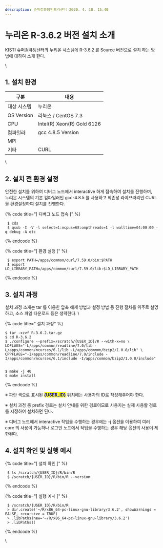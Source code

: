 ```yaml
---
description: 슈퍼컴퓨팅인프라센터 2020. 4. 10. 15:40
---
```


# 누리온 R-3.6.2 버전 설치 소개

KISTI 슈퍼컴퓨팅센터의 누리온 시스템에 R-3.6.2 를 Source 버전으로 설치 하는 방법에 대하여 소개 한다.

\


## **1. 설치 환경**

|  **구분**     | **내용**                      |
| ----------- | --------------------------- |
|  대상 시스템     |  누리온                        |
| OS Version  |  리눅스 / CentOS 7.3           |
|  CPU        |  Intel(R) Xeon(R) Gold 6126 |
|  컴파일러       |  gcc 4.8.5 Version          |
|  MPI        |                             |
|  기타         |  CURL                       |

\


## **2. 설치 전 환경 설정**

&#x20; 안전한 설치를 위하여 디버그 노드에서 interactive 하게 접속하여 설치를 진행하며, \
&#x20; 누리온 시스템의 기본 컴파일러인 gcc-4.8.5 를 사용하고 의존성 라이브러리인 CURL 을 환경설정하여 설치를 진행한다.



{% code title="[ 디버그 노드 접속 ]" %}
```
 $ cds
 $ qsub -I -V -l select=1:ncpus=68:ompthreads=1 -l walltime=04:00:00 -q debug -A etc
```
{% endcode %}



{% code title="[ 환경 설정 ]" %}
```
 $ export PATH=/apps/common/curl/7.59.0/bin:$PATH
 $ export LD_LIBRARY_PATH=/apps/common/curl/7.59.0/lib:$LD_LIBRARY_PATH
```
{% endcode %}

## **3. 설치 과정**

&#x20;설치 과정 소개는 tar 를 이용한 압축 해제 방법과 설정 방법 등 진행 절차를 위주로 설명하고, 소스 파일 다운로드 등은 생략한다.  \


{% code title=" 설치 과정" %}
```
$ tar -xzvf R-3.6.2.tar.gz
$ cd R-3.6.2
$ ./configure --prefix=/scratch/{USER_ID}/R --with-x=no \
LDFLAGS="-L/apps/common/readline/7.0/lib -L/apps/common/ncurses/6.1/lib -L/apps/common/bzip2/1.0.8/lib" \
CPPFLAGS="-I/apps/common/readline/7.0/include -I/apps/common/ncurses/6.1/include -I/apps/common/bzip2/1.0.8/include" 


$ make -j 40
$ make install
```
{% endcode %}

※ 파란 색으로 표시된 <mark style="color:blue;">**{USER\_ID}**</mark> 위치에는 사용자의 ID로 작성해주어야 한다.&#x20;

※ 설치 과정 중 prefix 경로는 설치 안내를 위한 경로이므로 사용자는 실제 사용할 경로를 지정하여 설치하면 된다.

※ 디버그 노드에서 interactive 작업을 수행하는 경우에는 -j 옵션을 이용하여 여러 core 의 사용이 가능하나 로그인 노드에서 작업을 수행하는 경우 해당 옵션의 사용이 제한된다.



## **4. 설치 확인 및 실행 예시**

{% code title="[ 설치 확인 ]" %}
```
 $ ls /scratch/{USER_ID}/R/bin/R
 $ /scratch/{USER_ID}/R/bin/R --version
```
{% endcode %}

{% code title="[ 실행 예시 ]" %}
```
 $ /scratch/{USER_ID}/R/bin/R
 > dir.create('~/R/x86_64-pc-linux-gnu-library/3.6.2', showWarnings = FALSE, recursive = TRUE)
 > .libPaths(new='~/R/x86_64-pc-linux-gnu-library/3.6.2')
 > .libPaths()
```
{% endcode %}

\
